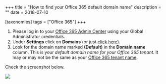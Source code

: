 +++
title = "How to find your Office 365 default domain name"
description = ""
date = 2018-07-10

[taxonomies]
tags = ["Office 365"]
+++

1.  Please log in to your [Office 365 Admin
    Center](https://portal.office.com/adminportal/home#/homepage) using
    your Global Administrator credentials.
2.  Under **Settings** click on **Domains** (or just [click
    here](https://portal.office.com/adminportal/home#/Domains)).
3.  Look for the domain name marked **(Default)** in the **Domain
    name** column. This is your *default domain name for your Office 365
    tenant*. It may or may not be the same as your [Office 365 tenant
    name](https://o365hq.com/faq/how-to-find-your-office-365-tenant-name).

Check the screenshot below.

![](https://o365hq.com/images/763.png)
